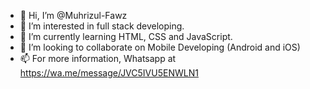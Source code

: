 - 👋 Hi, I’m @Muhrizul-Fawz
- 👀 I’m interested in full stack developing.
- 🌱 I’m currently learning HTML, CSS and JavaScript.
- 💞️ I’m looking to collaborate on Mobile Developing (Android and iOS)
- 📫 For more information, Whatsapp at https://wa.me/message/JVC5IVU5ENWLN1

<!---
Muhrizul-Fawz/Muhrizul-Fawz is a ✨ special ✨ repository because its `README.md` (this file) appears on your GitHub profile.
You can click the Preview link to take a look at your changes.
--->
